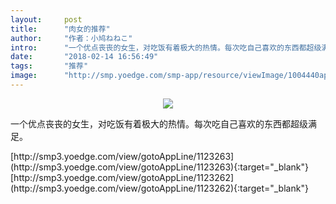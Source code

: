 ```yaml
---
layout:     post
title:      "肉女的推荐"
author:     "作者：小鸠ねねこ"
intro:      "一个优点丧丧的女生，对吃饭有着极大的热情。每次吃自己喜欢的东西都超级满足。"
date:       "2018-02-14 16:56:49"
tags:       "推荐"
image:      "http://smp.yoedge.com/smp-app/resource/viewImage/1004440appline.png"
---
```

<div style="text-align: center">
<p><img src="http://smp.yoedge.com/smp-app/resource/viewImage/1004440appline.png"/></p>
</div>
<p class="post-meta">
<span>一个优点丧丧的女生，对吃饭有着极大的热情。每次吃自己喜欢的东西都超级满足。</span>
</p>
[http://smp3.yoedge.com/view/gotoAppLine/1123263](http://smp3.yoedge.com/view/gotoAppLine/1123263){:target="_blank"}
[http://smp3.yoedge.com/view/gotoAppLine/1123262](http://smp3.yoedge.com/view/gotoAppLine/1123262){:target="_blank"}


